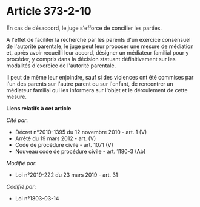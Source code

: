 # Article 373-2-10

En cas de désaccord, le juge s'efforce de concilier les parties.

A l'effet de faciliter la recherche par les parents d'un exercice consensuel de l'autorité parentale, le juge peut leur
proposer une mesure de médiation et, après avoir recueilli leur accord, désigner un médiateur familial pour y procéder, y
compris dans la décision statuant définitivement sur les modalités d'exercice de l'autorité parentale.

Il peut de même leur enjoindre, sauf si des violences ont été commises par l'un des parents sur l'autre parent ou sur
l'enfant, de rencontrer un médiateur familial qui les informera sur l'objet et le déroulement de cette mesure.

**Liens relatifs à cet article**

_Cité par_:

  - Décret n°2010-1395 du 12 novembre 2010 - art. 1 (V)
  - Arrêté du 19 mars 2012 - art. (V)
  - Code de procédure civile - art. 1071 (V)
  - Nouveau code de procédure civile - art. 1180-3 (Ab)

_Modifié par_:

  - Loi n°2019-222 du 23 mars 2019 - art. 31

_Codifié par_:

  - Loi n°1803-03-14
